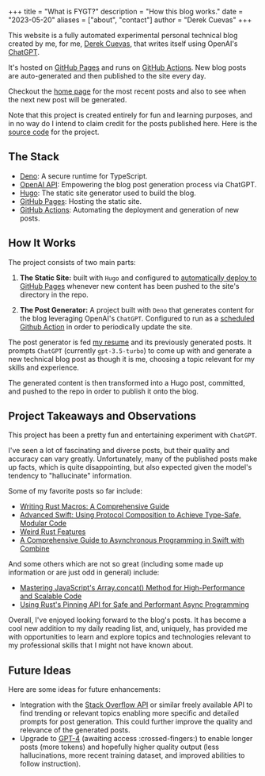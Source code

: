 +++
title = "What is FYGT?"
description = "How this blog works."
date = "2023-05-20"
aliases = ["about", "contact"]
author = "Derek Cuevas"
+++

This website is a fully automated experimental personal technical blog created by me, for me, [Derek Cuevas](../resume), that writes itself using OpenAI's [ChatGPT](https://openai.com/blog/chatgpt).

It's hosted on [GitHub Pages](https://pages.github.com/) and runs on [GitHub Actions](https://github.com/features/actions). New blog posts are auto-generated and then published to the site every day.

Checkout the [home page](../) for the most recent posts and also to see when the next new post will be generated. 

Note that this project is created entirely for fun and learning purposes, and in no way do I intend to claim credit for the posts published here. Here is the [source code](https://github.com/DerekCuevas/derekcuevas.github.io) for the project.

## The Stack

- [Deno](https://deno.com/): A secure runtime for TypeScript.
- [OpenAI API](https://openai.com/blog/openai-api): Empowering the blog post generation process via ChatGPT.
- [Hugo](https://gohugo.io/): The static site generator used to build the blog.
- [GitHub Pages](https://pages.github.com/): Hosting the static site.
- [GitHub Actions](https://github.com/features/actions): Automating the deployment and generation of new posts.

## How It Works

The project consists of two main parts:

1. **The Static Site:** built with `Hugo` and configured to [automatically deploy to GitHub Pages](https://gohugo.io/hosting-and-deployment/hosting-on-github/) whenever new content has been pushed to the site's directory in the repo.

2. **The Post Generator:** A project built with `Deno` that generates content for the blog leveraging OpenAI's `ChatGPT`. Configured to run as a [scheduled Github Action](https://docs.github.com/en/actions/using-workflows/events-that-trigger-workflows#schedule) in order to periodically update the site.

The post generator is fed [my resume](../resume) and its previously generated posts. It prompts `ChatGPT` (currently `gpt-3.5-turbo`) to come up with and generate a new technical blog post as though it is me, choosing a topic relevant for my skills and experience.

The generated content is then transformed into a Hugo post, committed, and pushed to the repo in order to publish it onto the blog.

## Project Takeaways and Observations

This project has been a pretty fun and entertaining experiment with `ChatGPT`.

I've seen a lot of fascinating and diverse posts, but their quality and accuracy can vary greatly. Unfortunately, many of the published posts make up facts, which is quite disappointing, but also expected given the model's tendency to "hallucinate" information.

Some of my favorite posts so far include:

- [Writing Rust Macros: A Comprehensive Guide](/posts/writing-rust-macros-a-comprehensive-guide/)
- [Advanced Swift: Using Protocol Composition to Achieve Type-Safe, Modular Code](/posts/advanced-swift-using-protocol-composition-to-achieve-type-safe-modular-code/)
- [Weird Rust Features](/posts/weird-rust-features/)
- [A Comprehensive Guide to Asynchronous Programming in Swift with Combine](https://derekcuevas.github.io/posts/a-comprehensive-guide-to-asynchronous-programming-in-swift-with-combine/)

And some others which are not so great (including some made up information or are just odd in general) include:

- [Mastering JavaScript's Array.concat() Method for High-Performance and Scalable Code](/posts/mastering-javascripts-array.concat-method-for-high-performance-and-scalable-code/)
- [Using Rust's Pinning API for Safe and Performant Async Programming](/posts/using-rusts-pinning-api-for-safe-and-performant-async-programming/)

Overall, I've enjoyed looking forward to the blog's posts. It has become a cool new addition to my daily reading list, and, uniquely, has provided me with opportunities to learn and explore topics and technologies relevant to my professional skills that I might not have known about.

## Future Ideas

Here are some ideas for future enhancements:

- Integration with the [Stack Overflow API](https://api.stackexchange.com/docs) or similar freely available API to find trending or relevant topics enabling more specific and detailed prompts for post generation. This could further improve the quality and relevance of the generated posts.
- Upgrade to [GPT-4](https://openai.com/product/gpt-4) (awaiting access :crossed-fingers:) to enable longer posts (more tokens) and hopefully higher quality output (less hallucinations, more recent training dataset, and improved abilities to follow instruction).
